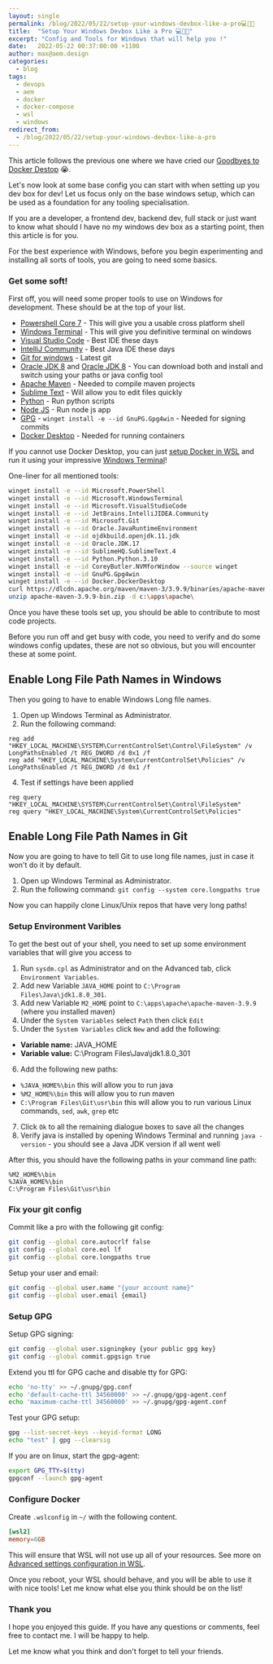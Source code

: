 ```yaml
---
layout: single
permalink: /blog/2022/05/22/setup-your-windows-devbox-like-a-pro💻🔩🔧
title:  "Setup Your Windows Devbox Like a Pro 💻🔩🔧"
excerpt: "Config and Tools for Windows that will help you !"
date:   2022-05-22 00:37:00:00 +1100
author: max@aem.design
categories:
  - blog
tags:
  - devops
  - aem
  - docker
  - docker-compose
  - wsl
  - windows
redirect_from:
  - /blog/2022/05/22/setup-your-windows-devbox-like-a-pro
---
```


This article follows the previous one where we have cried our [Goodbyes to Docker Destop](/blog/2022/02/01/goodbye-docker-desktop) 😭.

Let's now look at some base config you can start with when setting up you dev box for dev! Let us focus only on the base windows setup, which can be used as a foundation for any tooling specialisation.

If you are a developer, a frontend dev, backend dev, full stack or just want to know what should I have no my windows dev box as a starting point, then this article is for you.

For the best experience with Windows, before you begin experimenting and installing all sorts of tools, you are going to need some basics.

### Get some soft!

First off, you will need some proper tools to use on Windows for development. These should be at the top of your list.

* [Powershell Core 7](https://github.com/PowerShell/PowerShell/releases) - This will give you a usable cross platform shell
* [Windows Terminal](https://github.com/microsoft/terminal/releases) - This will give you definitive terminal on windows
* [Visual Studio Code](https://code.visualstudio.com/Download) - Best IDE these days
* [IntelliJ Community](https://www.jetbrains.com/idea/download/#section=windows) - Best Java IDE these days
* [Git for windows](https://git-scm.com/download/win) - Latest git
* [Oracle JDK 8](https://www.oracle.com/java/technologies/javase/javase8u211-later-archive-downloads.html) and [Oracle JDK 8](https://www.oracle.com/java/technologies/javase/jdk11-archive-downloads.html) - You can download both and install and switch using your paths or java config tool
* [Apache Maven](https://maven.apache.org/download.cgi) - Needed to compile maven projects
* [Sublime Text](https://download.sublimetext.com/Sublime%20Text%20Build%203211%20x64%20Setup.exe) - Will allow you to edit files quickly
* [Python](https://www.python.org/ftp/python/3.10.4/python-3.10.4-amd64.exe) - Run python scripts
* [Node JS](https://nodejs.org/dist/v18.2.0/node-v18.2.0-x64.msi) - Run node js app
* [GPG](https://www.gpg4win.org/download.html) - `winget install -e --id GnuPG.Gpg4win` - Needed for signing commits
* [Docker Desktop](https://www.docker.com/products/docker-desktop) - Needed for running containers

If you cannot use Docker Desktop, you can just [setup Docker in WSL](https://aem.design/blog/2022/02/01/goodbye-docker-desktop) and run it using your impressive [Windows Terminal](https://github.com/microsoft/terminal/releases)!

One-liner for all mentioned tools:

```bash
winget install -e --id Microsoft.PowerShell
winget install -e --id Microsoft.WindowsTerminal
winget install -e --id Microsoft.VisualStudioCode
winget install -e --id JetBrains.IntelliJIDEA.Community
winget install -e --id Microsoft.Git
winget install -e --id Oracle.JavaRuntimeEnvironment
winget install -e --id ojdkbuild.openjdk.11.jdk
winget install -e --id Oracle.JDK.17
winget install -e --id SublimeHQ.SublimeText.4
winget install -e --id Python.Python.3.10
winget install -e --id CoreyButler.NVMforWindow --source winget
winget install -e --id GnuPG.Gpg4win
winget install -e --id Docker.DockerDesktop
curl https://dlcdn.apache.org/maven/maven-3/3.9.9/binaries/apache-maven-3.9.9-bin.zip -o apache-maven-3.9.9-bin.zip
unzip apache-maven-3.9.9-bin.zip -d c:\apps\apache\
```

Once you have these tools set up, you should be able to contribute to most code projects.

Before you run off and get busy with code, you need to verify and do some windows config updates, these are not so obvious, but you will encounter these at some point.

## Enable Long File Path Names in Windows

Then you going to have to enable Windows Long file names.

1. Open up Windows Terminal as Administrator.
2. Run the following command:

```
reg add "HKEY_LOCAL_MACHINE\SYSTEM\CurrentControlSet\Control\FileSystem" /v LongPathsEnabled /t REG_DWORD /d 0x1 /f
reg add "HKEY_LOCAL_MACHINE\System\CurrentControlSet\Policies" /v LongPathsEnabled /t REG_DWORD /d 0x1 /f
```

4. Test if settings have been applied

```
reg query "HKEY_LOCAL_MACHINE\SYSTEM\CurrentControlSet\Control\FileSystem"
reg query "HKEY_LOCAL_MACHINE\System\CurrentControlSet\Policies"
```

## Enable Long File Path Names in Git

Now you are going to have to tell Git to use long file names, just in case it won't do it by default.

1. Open up Windows Terminal as Administrator.
2. Run the following command:
`git config --system core.longpaths true`

Now you can happily clone Linux/Unix repos that have very long paths!

### Setup Environment Varibles

To get the best out of your shell, you need to set up some environment variables that will give you access to 

1. Run `sysdm.cpl` as Administrator and on the Advanced tab, click `Environment Variables`.
2. Add new Variable `JAVA_HOME` point to `C:\Program Files\Java\jdk1.8.0_301`.
3. Add new Variable `M2_HOME` point to `C:\apps\apache\apache-maven-3.9.9` (where you installed maven) 
4. Under the `System Variables` select `Path` then click `Edit`
5. Under the `System Variables` click `New` and add the following:
  * **Variable name:** JAVA_HOME
  * **Variable value:** C:\Program Files\Java\jdk1.8.0_301
6. Add the following new paths:
  * `%JAVA_HOME%\bin` this will allow you to run java
  * `%M2_HOME%\bin` this will allow you to run maven
  * `C:\Program Files\Git\usr\bin` this will allow you to run various Linux commands, `sed`, `awk`, `grep` etc
7. Click `Ok` to all the remaining dialogue boxes to save all the changes
8. Verify java is installed by opening Windows Terminal and running `java -version` - you should see a Java JDK version if all went well

After this, you should have the following paths in your command line path:

```
%M2_HOME%\bin
%JAVA_HOME%\bin
C:\Program Files\Git\usr\bin
```

### Fix your git config

Commit like a pro with the following git config:

```bash
git config --global core.autocrlf false
git config --global core.eol lf
git config --global core.longpaths true
```

Setup your user and email:

```bash
git config --global user.name "{your account name}"
git config --global user.email {email}
```

### Setup GPG

Setup GPG signing:

```bash
git config --global user.signingkey {your public gpg key}
git config --global commit.gpgsign true
```

Extend you ttl for GPG cache and disable tty for GPG:

```bash
echo 'no-tty' >> ~/.gnupg/gpg.conf
echo 'default-cache-ttl 34560000' >> ~/.gnupg/gpg-agent.conf
echo 'maximum-cache-ttl 34560000' >> ~/.gnupg/gpg-agent.conf
```

Test your GPG setup:

```bash
gpg --list-secret-keys --keyid-format LONG
echo "test" | gpg --clearsig
```

If you are on linux, start the gpg-agent:

```bash
export GPG_TTY=$(tty)
gpgconf --launch gpg-agent
```

### Configure Docker

Create `.wslconfig` in `~/` with the following content.

```conf
[wsl2]
memory=6GB
```

This will ensure that WSL will not use up all of your resources. See more on [Advanced settings configuration in WSL](https://docs.microsoft.com/en-us/windows/wsl/wsl-config).

Once you reboot, your WSL should behave, and you will be able to use it with nice tools! Let me know what else you think should be on the list!

### Thank you

I hope you enjoyed this guide. If you have any questions or comments, feel free to contact me. I will be happy to help.

Let me know what you think and don't forget to tell your friends.

